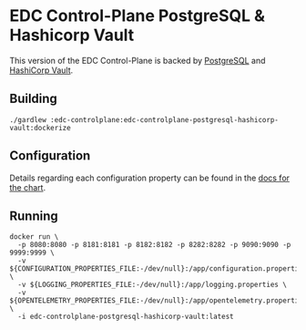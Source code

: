 # EDC Control-Plane PostgreSQL & Hashicorp Vault

This version of the EDC Control-Plane is backed by [PostgreSQL](https://www.postgresql.org/) and [HashiCorp Vault](https://www.vaultproject.io/docs).

## Building

```shell
./gardlew :edc-controlplane:edc-controlplane-postgresql-hashicorp-vault:dockerize
```

## Configuration

Details regarding each configuration property can be found in the [docs for the chart](https://github.com/eclipse-tractusx/tractusx-edc/tree/main/charts/tractusx-connector#values).

## Running

```shell
docker run \
  -p 8080:8080 -p 8181:8181 -p 8182:8182 -p 8282:8282 -p 9090:9090 -p 9999:9999 \
  -v ${CONFIGURATION_PROPERTIES_FILE:-/dev/null}:/app/configuration.properties \
  -v ${LOGGING_PROPERTIES_FILE:-/dev/null}:/app/logging.properties \
  -v ${OPENTELEMETRY_PROPERTIES_FILE:-/dev/null}:/app/opentelemetry.properties \
  -i edc-controlplane-postgresql-hashicorp-vault:latest
```
